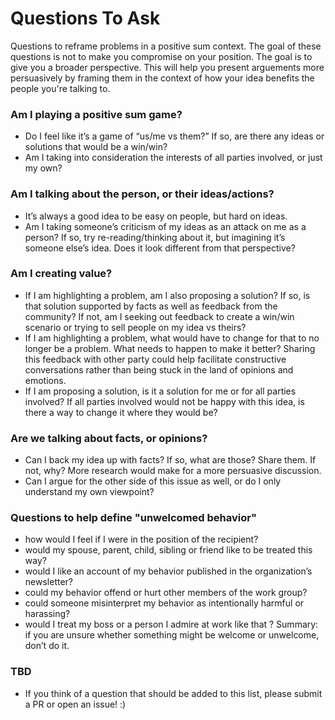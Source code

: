 # Questions To Ask

Questions to reframe problems in a positive sum context. The goal of these questions is not to make you compromise on your position. The goal is to give you a broader perspective. This will help you present arguements more persuasively by framing them in the context of how your idea benefits the people you're talking to. 

### Am I playing a positive sum game?
- Do I feel like it’s a game of “us/me vs them?” If so, are there any ideas or solutions that would be a win/win?
- Am I taking into consideration the interests of all parties involved, or just my own?

### Am I talking about the person, or their ideas/actions?
- It’s always a good idea to be easy on people, but hard on ideas.
- Am I taking someone’s criticism of my ideas as an attack on me as a person? If so, try re-reading/thinking about it, but imagining it’s someone else’s idea. Does it look different from that perspective?

### Am I creating value?
- If I am highlighting a problem, am I also proposing a solution? If so, is that solution supported by facts as well as feedback from the community? If not, am I seeking out feedback to create a win/win scenario or trying to sell people on my idea vs theirs?
- If I am highlighting a problem, what would have to change for that to no longer be a problem. What needs to happen to make it better? Sharing this feedback with other party could help facilitate constructive conversations rather than being stuck in the land of opinions and emotions.
- If I am proposing a solution, is it a solution for me or for all parties involved? If all parties involved would not be happy with this idea, is there a way to change it where they would be?

### Are we talking about facts, or opinions?
- Can I back my idea up with facts? If so, what are those? Share them. If not, why? More research would make for a more persuasive discussion.
- Can I argue for the other side of this issue as well, or do I only understand my own viewpoint?

### Questions to help define "unwelcomed behavior"
- how would I feel if I were in the position of the recipient?
- would my spouse, parent, child, sibling or friend like to be treated this way?
- would I like an account of my behavior published in the organization’s newsletter?
- could my behavior offend or hurt other members of the work group?
- could someone misinterpret my behavior as intentionally harmful or harassing?
- would I treat my boss or a person I admire at work like that ?
Summary: if you are unsure whether something might be welcome or unwelcome, don’t do it.

### TBD
- If you think of a question that should be added to this list, please submit a PR or open an issue! :)

